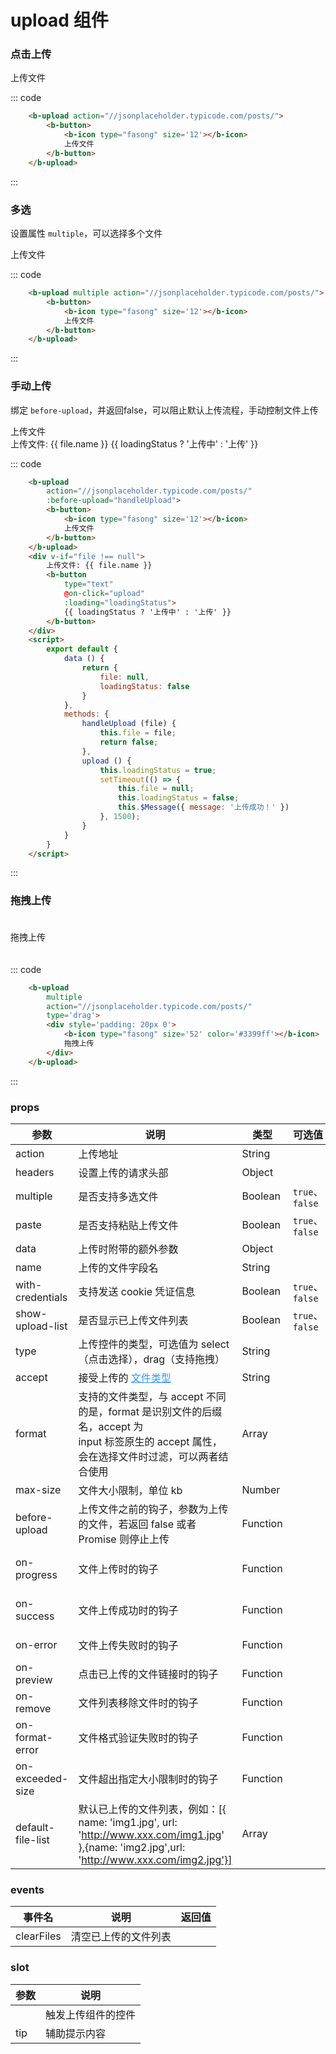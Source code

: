 # upload 组件

### 点击上传

<div class='example'>
    <div class='example-box'>
        <b-upload action="//jsonplaceholder.typicode.com/posts/">
            <b-button>
                <b-icon type="fasong" size='12'></b-icon>
                上传文件
            </b-button>
        </b-upload>
    </div>

::: code
```html
    <b-upload action="//jsonplaceholder.typicode.com/posts/">
        <b-button>
            <b-icon type="fasong" size='12'></b-icon>
            上传文件
        </b-button>
    </b-upload>
```
:::
</div>

### 多选

设置属性 `multiple`，可以选择多个文件

<div class='example'>
    <div class='example-box'>
        <b-upload multiple action="//jsonplaceholder.typicode.com/posts/">
            <b-button>
                <b-icon type="fasong" size='12'></b-icon>
                上传文件
            </b-button>
        </b-upload>
    </div>

::: code
```html
    <b-upload multiple action="//jsonplaceholder.typicode.com/posts/">
        <b-button>
            <b-icon type="fasong" size='12'></b-icon>
            上传文件
        </b-button>
    </b-upload>
```
:::
</div>

### 手动上传

绑定 `before-upload`，并返回false，可以阻止默认上传流程，手动控制文件上传

<div class='example'>
    <div class='example-box'>
        <b-upload 
            action="//jsonplaceholder.typicode.com/posts/"
            :before-upload="handleUpload">
            <b-button>
                <b-icon type="fasong" size='12'></b-icon>
                上传文件
            </b-button>
        </b-upload>
        <div v-if="file !== null">
            上传文件: {{ file.name }} 
            <b-button 
                type="text" 
                @on-click="upload" 
                :loading="loadingStatus">
                {{ loadingStatus ? '上传中' : '上传' }}
            </b-button>
        </div>
    </div>

::: code
```html
    <b-upload 
        action="//jsonplaceholder.typicode.com/posts/"
        :before-upload="handleUpload">
        <b-button>
            <b-icon type="fasong" size='12'></b-icon>
            上传文件
        </b-button>
    </b-upload>
    <div v-if="file !== null">
        上传文件: {{ file.name }} 
        <b-button 
            type="text" 
            @on-click="upload" 
            :loading="loadingStatus">
            {{ loadingStatus ? '上传中' : '上传' }}
        </b-button>
    </div>
    <script>
        export default {
            data () {
                return {
                    file: null,
                    loadingStatus: false
                }
            },
            methods: {
                handleUpload (file) {
                    this.file = file;
                    return false;
                },
                upload () {
                    this.loadingStatus = true;
                    setTimeout(() => {
                        this.file = null;
                        this.loadingStatus = false;
                        this.$Message({ message: '上传成功！' })
                    }, 1500);
                }
            }
        }
    </script>
```
:::
</div>

### 拖拽上传

<div class='example'>
    <div class='example-box'>
        <b-upload 
            multiple
            action="//jsonplaceholder.typicode.com/posts/" 
            type='drag'>
            <div style='padding: 20px 0'>
                <b-icon type="fasong" size='52' color='#3399ff'></b-icon>
                拖拽上传
            </div>
        </b-upload>
    </div>

::: code
```html
    <b-upload 
        multiple
        action="//jsonplaceholder.typicode.com/posts/" 
        type='drag'>
        <div style='padding: 20px 0'>
            <b-icon type="fasong" size='52' color='#3399ff'></b-icon>
            拖拽上传
        </div>
    </b-upload>
```
:::
</div>

<script>
    export default {
        data () {
            return {
                file: null,
                loadingStatus: false,
            }
        },
        methods: {
            handleUpload (file) {
                this.file = file
                return false
            },
            upload () {
                this.loadingStatus = true
                setTimeout(() => {
                    this.file = null
                    this.loadingStatus = false
                    this.$Message({ message: '上传成功!' })
                }, 1000)
            },
        }
    }
</script>

### props
| 参数      | 说明    | 类型      | 可选值       | 默认值   |
|----------|--------|---------- |-------------  |-------- |
| action |  上传地址	|String |
| headers | 设置上传的请求头部	|Object | |   {}  |
| multiple | 是否支持多选文件	|Boolean | `true`、`false` |   false  |
| paste | 是否支持粘贴上传文件	|Boolean | `true`、`false` |   true  |
| data | 上传时附带的额外参数	|Object |
| name | 上传的文件字段名	| String |
| with-credentials | 支持发送 cookie 凭证信息	| Boolean | `true`、`false` |   false  |
| show-upload-list | 是否显示已上传文件列表	 | Boolean | `true`、`false` |   true  |
| type | 上传控件的类型，可选值为 select（点击选择），drag（支持拖拽） | String | | select |
| accept | 接受上传的 <a style='color: #3399ff' href='https://developer.mozilla.org/zh-CN/docs/Web/HTML/Element/input#attr-accept'>文件类型</a>|String |
| format | 支持的文件类型，与 accept 不同的是，format 是识别文件的后缀名，accept 为 <br/>input 标签原生的 accept 属性，会在选择文件时过滤，可以两者结合使用	| Array |   |     []    |
| max-size      | 文件大小限制，单位 kb	| Number |
| before-upload | 上传文件之前的钩子，参数为上传的文件，若返回 false 或者 Promise 则停止上传 | Function |
| on-progress | 文件上传时的钩子 	| Function |	| event, file, fileList |
| on-success | 文件上传成功时的钩子  	| Function | | response, file, fileList |
| on-error | 文件上传失败时的钩子  	| Function | | error, file, fileList |
| on-preview | 点击已上传的文件链接时的钩子 	|Function| |	file |
| on-remove	| 文件列表移除文件时的钩子  	| Function	| | file, fileList |
| on-format-error | 文件格式验证失败时的钩子  	| Function| |	file, fileList |
| on-exceeded-size | 文件超出指定大小限制时的钩子  	| Function | |	file, fileList |
| default-file-list | 默认已上传的文件列表，例如：[{ name: 'img1.jpg', url: 'http://www.xxx.com/img1.jpg' },{name: 'img2.jpg',url: 'http://www.xxx.com/img2.jpg'}] | Array | | [] |

### events 
| 事件名	      | 说明	    | 返回值 |
|---------- |-------- |---------- |
| clearFiles | 清空已上传的文件列表  |  |

### slot 

| 参数 | 说明 |
| ---- | ---- |
| | 触发上传组件的控件 |
| tip | 辅助提示内容 |
